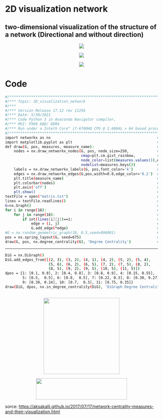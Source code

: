 # 2D visualization network
## two-dimensional visualization of the structure of a network (Directional and without direction)





<p align="center">
 <img src="https://github.com/aliseif321/2D_visualization_network/blob/main/2D_Network/Picture/matrix.png?raw=true" >
 </p>
 
 
 <p align="center">
 <img src="https://github.com/aliseif321/2D_visualization_network/blob/main/2D_Network/Picture/rand.png?raw=true" >
 </p>
 
 
 
 <p align="center">
 <img src="https://github.com/aliseif321/2D_visualization_network/blob/main/2D_Network/Picture/dir.png?raw=true" >
 </p>
 
# Code


```sh
#/************************************************************************************************/
#/*** Topic: 2D_visualization_network                                                          ***/
#/***                                                                         Ali-Seif         ***/
#/*** Version Release 17.12 rev 11256                                                          ***/
#/*** Date: 5/30/2021                                                                          ***/
#/*** Code Python 3 in Anaconda Navigator compiler,                                            ***/
#/*** MSI: PX60 6QD/ DDR4                                                                      ***/
#/*** Run under a Intel® Core™ i7-6700HQ CPU @ 2.60GHz × 64 based processor with 16 GB RAM     ***/
#/************************************************************************************************/
import networkx as nx                                                 #import networkx library
import matplotlib.pyplot as plt                                       #import matplotlib library
def draw(G, pos, measures, measure_name):                             #define function for draw network 2d
    nodes = nx.draw_networkx_nodes(G, pos, node_size=250,             #calculate node for draw
                                   cmap=plt.cm.gist_rainbow,          #
                                   node_color=list(measures.values()),#
                                   nodelist=measures.keys())          #
    labels = nx.draw_networkx_labels(G, pos,font_color='k')           #labels for nodes
    edges = nx.draw_networkx_edges(G,pos,width=0.8,edge_color='0.2')  #edges between each 2 nodes
    plt.title(measure_name)                                           #title measure_name='Degree Centrality'
    plt.colorbar(nodes)                                               #color bar
    plt.axis('off')                                                   #do not show axis and mesh
    plt.show()                                                        #show figure
textFile = open("matrix.txt")                                         #read matrix
lines = textFile.readlines()                                          #put matrix in arrey 2d
G=nx.Graph()                                                          #define G for node and connections
for i in range(18):                                                   #for loop for each column
    for j in range(18):                                               #for loop for each row
        if int(lines[i][j])==1:                                       #if connection was exist
            edge = (i, j)                                             #create edge
            G.add_edge(*edge)                                         #add edge in G
#G = nx.random_geometric_graph(10, 0.5,seed=896801)                   #create rand network(num of node,Possibility,seed rand)
pos = nx.spring_layout(G, seed=675)                                   #position of network
draw(G, pos, nx.degree_centrality(G), 'Degree Centrality')            #call draw function
```


______________________________________________

```sh
DiG = nx.DiGraph()
DiG.add_edges_from([(2, 3), (3, 2), (4, 1), (4, 2), (5, 2), (5, 4),
                    (5, 6), (6, 2), (6, 5), (7, 2), (7, 5), (8, 2),
                    (8, 5), (9, 2), (9, 5), (10, 5), (11, 5)])
dpos = {1: [0.1, 0.9], 2: [0.4, 0.8], 3: [0.8, 0.9], 4: [0.15, 0.55],
        5: [0.5,  0.5], 6: [0.8,  0.5], 7: [0.22, 0.3], 8: [0.30, 0.27],
        9: [0.38, 0.24], 10: [0.7,  0.3], 11: [0.75, 0.35]}
draw(DiG, dpos, nx.in_degree_centrality(DiG), 'DiGraph Degree Centrality')



```




<p align="center">
 <img src="https://matplotlib.org/_static/logo2_compressed.svg" width="250" height="250" >
 </p>
 

<p align="center">
 <img src="https://networkx.org/_static/networkx_logo.svg" width="300" height="70">
 </p>
 

sorce: https://aksakalli.github.io/2017/07/17/network-centrality-measures-and-their-visualization.html

